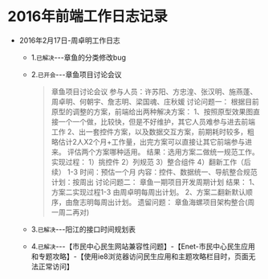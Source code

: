 

# 2016年前端工作日志记录

* 2016年2月17日-周卓明工作日志

  * 1.`已解决`---章鱼的分类修改bug

  * 2.`已开会`---章鱼项目讨论会议
    >  章鱼项目讨论会议
    >  参与人员：许苏阳、方忠湟、张汉明、施燕蓬、周卓明、何朝宇、詹志明、梁国魂、庄秋媛
    >  讨论问题一：
    >  根据目前原型的调整的方案，前端给出两种解决方案：
    >  1、按照原型效果图直接一个一个做，比较快，但是不好维护，其它人员难参与进去前端工作
    >  2、出一套控件方案，以及数据交互方案，前期耗时较多，粗略估计2人X2个月+工作量，出完方案可以直接让其它前端参与进来。
    >  评估两个方案哪种适用。
    >  结果：选用方案二做统一规范工作。
    >  实现过程：
    >  1）挑控件
    >  2）列规范
    >  3）整合组件
    >  4）翻新工作（后续）
    >  1-3 时间：预估一个月
    >  内容：控件、数据统一、导航整合规范
    >  计划：按周出
    >  讨论问题二：
    >  章鱼一期项目开发周期计划
    >  结果：
    >  1、方案二实现过程1-3 由周卓明每周出计划。
    >  2、方案二翻新默认顺序，由詹志明每周出计划。
    >  遗留问题：
    >  章鱼海螺项目架构整合(周一周二再对)

  * 3.`已解决`---阳江的接口时间规划表  

  * 4.`已解决`---【市民中心民生网站兼容性问题】-【Enet-市民中心民生应用和专题攻略】-【使用ie8浏览器访问民生应用和主题攻略栏目时，页面无法正常访问】

